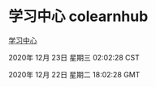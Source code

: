 # 学习中心 colearnhub
[学习中心](http://59.174.25.15:56308/colearnhub/)

2020年 12月 23日 星期三 02:02:28 CST

2020年 12月 22日 星期二 18:02:28 GMT
